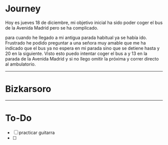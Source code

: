 # Journey 

Hoy es jueves 18 de diciembre, mi objetivo inicial ha sido poder coger el bus de la Avenida Madrid pero se ha complicado. 

para cuando he llegado a mi antigua parada habitual ya se había ido. Frustrado he podido preguntar a una señora muy amable que me ha indicado que el bus ya no espera en mi parada sino que se detiene hasta y 20 en la siguiente. Visto esto puedo intentar coger el bus a y 13 en la parada de la Avenida Madrid  y si no llego omitir la próxima y correr directo al ambulatorio.

---
# Bizkarsoro 
---

# To-Do

- [ ] practicar guitarra 
- [ ] 

